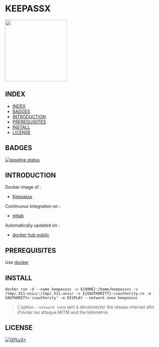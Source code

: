 # KEEPASSX

<img src="https://upload.wikimedia.org/wikipedia/en/9/9a/KeePassX_Logo.png" width="200" height="200"/>

## INDEX

  - [INDEX](#index)
  - [BADGES](#badges)
  - [INTRODUCTION](#introduction)
  - [PREREQUISITES](#prerequisites)
  - [INSTALL](#install)
  - [LICENSE](#license)

## BADGES

[![pipeline status](https://gitlab.com/oda-alexandre/keepassxc/badges/master/pipeline.svg)](https://gitlab.com/oda-alexandre/keepassxc/commits/master)

## INTRODUCTION

Docker image of :

- [Keepassx](https://keepass.info/index.html)

Continuous integration on :

- [gitlab](https://gitlab.com/oda-alexandre/keepassxc/pipelines)

Automatically updated on :

- [docker hub public](https://hub.docker.com/r/alexandreoda/keepassxc)

## PREREQUISITES

Use [docker](https://www.docker.com)

## INSTALL

```docker run -d --name keepassxc -v ${HOME}:/home/keepassxc -v /tmp/.X11-unix/:/tmp/.X11-unix/ -v ${XAUTHORITY}:/xauthority:ro -e XAUTHORITY='/xauthority' -e DISPLAY --network none keepassxc```

> L'option `--network none` sert à déconnecter the réseau internet afin d'éviter les attaque MITM and the télémétrie.

## LICENSE

[![GPLv3+](http://gplv3.fsf.org/gplv3-127x51.png)](https://gitlab.com/oda-alexandre/keepassxc/blob/master/LICENSE)
